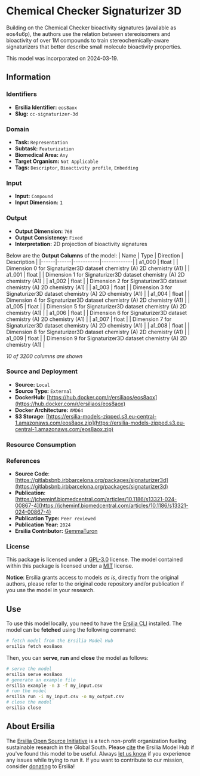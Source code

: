 # Chemical Checker Signaturizer 3D

Building on the Chemical Checker bioactivity signatures (available as eos4u6p), the authors use the relation between stereoisomers and bioactivity of over 1M compounds to train stereochemically-aware signaturizers that better describe small molecule bioactivity properties.

This model was incorporated on 2024-03-19.

## Information
### Identifiers
- **Ersilia Identifier:** `eos8aox`
- **Slug:** `cc-signaturizer-3d`

### Domain
- **Task:** `Representation`
- **Subtask:** `Featurization`
- **Biomedical Area:** `Any`
- **Target Organism:** `Not Applicable`
- **Tags:** `Descriptor`, `Bioactivity profile`, `Embedding`

### Input
- **Input:** `Compound`
- **Input Dimension:** `1`

### Output
- **Output Dimension:** `768`
- **Output Consistency:** `Fixed`
- **Interpretation:** 2D projection of bioactivity signatures

Below are the **Output Columns** of the model:
| Name | Type | Direction | Description |
|------|------|-----------|-------------|
| a1_000 | float |  | Dimension 0 for Signaturizer3D dataset chemistry (A) 2D chemistry (A1) |
| a1_001 | float |  | Dimension 1 for Signaturizer3D dataset chemistry (A) 2D chemistry (A1) |
| a1_002 | float |  | Dimension 2 for Signaturizer3D dataset chemistry (A) 2D chemistry (A1) |
| a1_003 | float |  | Dimension 3 for Signaturizer3D dataset chemistry (A) 2D chemistry (A1) |
| a1_004 | float |  | Dimension 4 for Signaturizer3D dataset chemistry (A) 2D chemistry (A1) |
| a1_005 | float |  | Dimension 5 for Signaturizer3D dataset chemistry (A) 2D chemistry (A1) |
| a1_006 | float |  | Dimension 6 for Signaturizer3D dataset chemistry (A) 2D chemistry (A1) |
| a1_007 | float |  | Dimension 7 for Signaturizer3D dataset chemistry (A) 2D chemistry (A1) |
| a1_008 | float |  | Dimension 8 for Signaturizer3D dataset chemistry (A) 2D chemistry (A1) |
| a1_009 | float |  | Dimension 9 for Signaturizer3D dataset chemistry (A) 2D chemistry (A1) |

_10 of 3200 columns are shown_
### Source and Deployment
- **Source:** `Local`
- **Source Type:** `External`
- **DockerHub**: [https://hub.docker.com/r/ersiliaos/eos8aox](https://hub.docker.com/r/ersiliaos/eos8aox)
- **Docker Architecture:** `AMD64`
- **S3 Storage**: [https://ersilia-models-zipped.s3.eu-central-1.amazonaws.com/eos8aox.zip](https://ersilia-models-zipped.s3.eu-central-1.amazonaws.com/eos8aox.zip)

### Resource Consumption


### References
- **Source Code**: [https://gitlabsbnb.irbbarcelona.org/packages/signaturizer3d](https://gitlabsbnb.irbbarcelona.org/packages/signaturizer3d)
- **Publication**: [https://jcheminf.biomedcentral.com/articles/10.1186/s13321-024-00867-4](https://jcheminf.biomedcentral.com/articles/10.1186/s13321-024-00867-4)
- **Publication Type:** `Peer reviewed`
- **Publication Year:** `2024`
- **Ersilia Contributor:** [GemmaTuron](https://github.com/GemmaTuron)

### License
This package is licensed under a [GPL-3.0](https://github.com/ersilia-os/ersilia/blob/master/LICENSE) license. The model contained within this package is licensed under a [MIT](LICENSE) license.

**Notice**: Ersilia grants access to models _as is_, directly from the original authors, please refer to the original code repository and/or publication if you use the model in your research.


## Use
To use this model locally, you need to have the [Ersilia CLI](https://github.com/ersilia-os/ersilia) installed.
The model can be **fetched** using the following command:
```bash
# fetch model from the Ersilia Model Hub
ersilia fetch eos8aox
```
Then, you can **serve**, **run** and **close** the model as follows:
```bash
# serve the model
ersilia serve eos8aox
# generate an example file
ersilia example -n 3 -f my_input.csv
# run the model
ersilia run -i my_input.csv -o my_output.csv
# close the model
ersilia close
```

## About Ersilia
The [Ersilia Open Source Initiative](https://ersilia.io) is a tech non-profit organization fueling sustainable research in the Global South.
Please [cite](https://github.com/ersilia-os/ersilia/blob/master/CITATION.cff) the Ersilia Model Hub if you've found this model to be useful. Always [let us know](https://github.com/ersilia-os/ersilia/issues) if you experience any issues while trying to run it.
If you want to contribute to our mission, consider [donating](https://www.ersilia.io/donate) to Ersilia!
